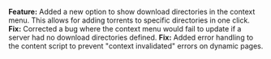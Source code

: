 **Feature:** Added a new option to show download directories in the context menu. This allows for adding torrents to specific directories in one click.
**Fix:** Corrected a bug where the context menu would fail to update if a server had no download directories defined.
**Fix:** Added error handling to the content script to prevent "context invalidated" errors on dynamic pages.
